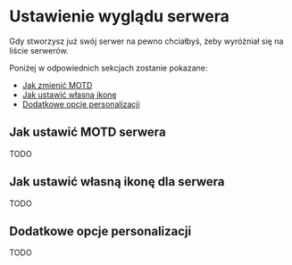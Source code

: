 # Ustawienie wyglądu serwera

Gdy stworzysz już swój serwer na pewno chciałbyś, żeby wyróżniał się na liście serwerów.

Poniżej w odpowiednich sekcjach zostanie pokazane: <br />
* [Jak zmienić MOTD](#jak-ustawić-motd)
* [Jak ustawić własną ikonę](#jak-ustawić-własną-ikonę)
* [Dodatkowe opcje personalizacji](#dodatkowe-opcje-personalizacji)

## Jak ustawić MOTD serwera

TODO

## Jak ustawić własną ikonę dla serwera

TODO

## Dodatkowe opcje personalizacji

TODO
